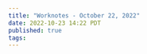 ```yaml
---
title: "Worknotes - October 22, 2022"
date: 2022-10-23 14:22 PDT
published: true
tags:
---
```




<blockquote markdown="1">



</blockquote>
